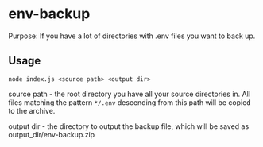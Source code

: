 # env-backup

Purpose:  If you have a lot of directories with .env files you want to back up.

## Usage

`node index.js <source path> <output dir>`

source path - the root directory you have all your source directories in.  All files matching the pattern `*/.env` descending from this path will be copied to the archive.

output dir - the directory to output the backup file, which will be saved as output_dir/env-backup.zip
